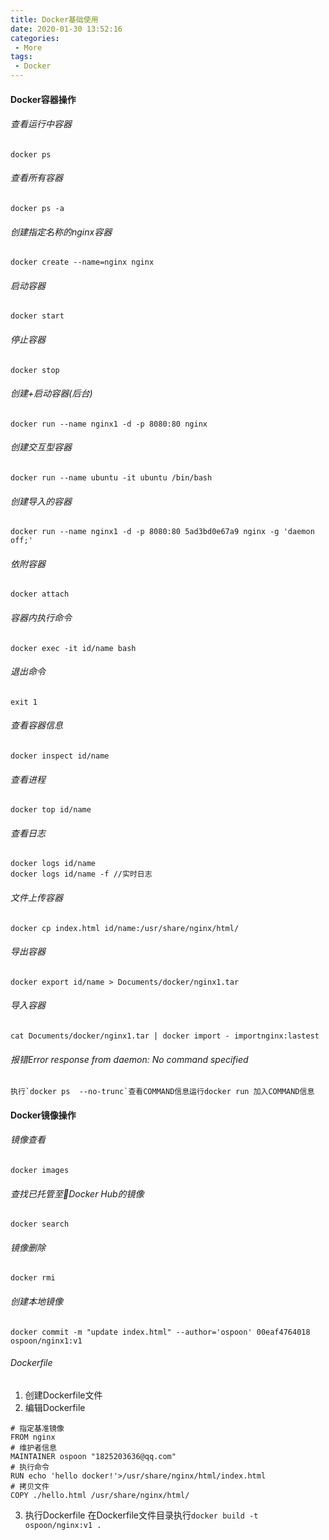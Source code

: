 ```yaml
---
title: Docker基础使用
date: 2020-01-30 13:52:16
categories:
 - More
tags:
 - Docker
---
```


#### Docker容器操作
###### 查看运行中容器
```
docker ps
```
###### 查看所有容器
```
docker ps -a
```
###### 创建指定名称的nginx容器
```
docker create --name=nginx nginx
```
###### 启动容器
```
docker start
```
###### 停止容器
```
docker stop
```
###### 创建+启动容器(后台)
```
docker run --name nginx1 -d -p 8080:80 nginx
```
###### 创建交互型容器
```
docker run --name ubuntu -it ubuntu /bin/bash
```
###### 创建导入的容器
```
docker run --name nginx1 -d -p 8080:80 5ad3bd0e67a9 nginx -g 'daemon off;'
```
###### 依附容器
```
docker attach
```
###### 容器内执行命令
```
docker exec -it id/name bash
```
###### 退出命令
```
exit 1
```
###### 查看容器信息
```
docker inspect id/name
```
###### 查看进程
```
docker top id/name
```
###### 查看日志
```
docker logs id/name
docker logs id/name -f //实时日志
```
###### 文件上传容器
```
docker cp index.html id/name:/usr/share/nginx/html/
```
###### 导出容器
```
docker export id/name > Documents/docker/nginx1.tar
```
###### 导入容器
```
cat Documents/docker/nginx1.tar | docker import - importnginx:lastest
```
###### 报错Error response from daemon: No command specified
```
执行`docker ps  --no-trunc`查看COMMAND信息运行docker run 加入COMMAND信息
```

#### Docker镜像操作
###### 镜像查看
```
docker images
```
###### 查找已托管至Docker Hub的镜像
```
docker search
```
###### 镜像删除
```
docker rmi
```
###### 创建本地镜像
```
docker commit -m "update index.html" --author='ospoon' 00eaf4764018 ospoon/nginx1:v1
```
###### Dockerfile
1. 创建Dockerfile文件
2. 编辑Dockerfile
```
# 指定基准镜像
FROM nginx
# 维护者信息
MAINTAINER ospoon "1825203636@qq.com"
# 执行命令
RUN echo 'hello docker!'>/usr/share/nginx/html/index.html
# 拷贝文件
COPY ./hello.html /usr/share/nginx/html/
```
3. 执行Dockerfile
在Dockerfile文件目录执行`docker build -t ospoon/nginx:v1 .`
